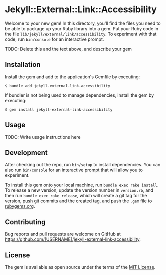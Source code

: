 # Jekyll::External::Link::Accessibility

Welcome to your new gem! In this directory, you'll find the files you need to be able to package up your Ruby library into a gem. Put your Ruby code in the file `lib/jekyll/external/link/accessibility`. To experiment with that code, run `bin/console` for an interactive prompt.

TODO: Delete this and the text above, and describe your gem

## Installation

Install the gem and add to the application's Gemfile by executing:

    $ bundle add jekyll-external-link-accessibility

If bundler is not being used to manage dependencies, install the gem by executing:

    $ gem install jekyll-external-link-accessibility

## Usage

TODO: Write usage instructions here

## Development

After checking out the repo, run `bin/setup` to install dependencies. You can also run `bin/console` for an interactive prompt that will allow you to experiment.

To install this gem onto your local machine, run `bundle exec rake install`. To release a new version, update the version number in `version.rb`, and then run `bundle exec rake release`, which will create a git tag for the version, push git commits and the created tag, and push the `.gem` file to [rubygems.org](https://rubygems.org).

## Contributing

Bug reports and pull requests are welcome on GitHub at https://github.com/[USERNAME]/jekyll-external-link-accessibility.

## License

The gem is available as open source under the terms of the [MIT License](https://opensource.org/licenses/MIT).
